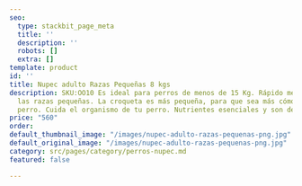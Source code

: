 ```yaml
---
seo:
  type: stackbit_page_meta
  title: ''
  description: ''
  robots: []
  extra: []
template: product
id: ''
title: Nupec adulto Razas Pequeñas 8 kgs
description: SKU:OO10 Es ideal para perros de menos de 15 Kg. Rápido metabolismo de
  las razas pequeñas. La croqueta es más pequeña, para que sea más cómodo para tu
  perro. Cuida el organismo de tu perro. Nutrientes esenciales y son de fácil digestión.
price: "560"
order: 
default_thumbnail_image: "/images/nupec-adulto-razas-pequenas-png.jpg"
default_original_image: "/images/nupec-adulto-razas-pequenas-png.jpg"
category: src/pages/category/perros-nupec.md
featured: false

---
```


